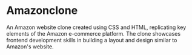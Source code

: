 # Amazonclone
An Amazon website clone created using CSS and HTML, replicating key elements of the Amazon e-commerce platform. The clone showcases frontend development skills in building a layout and design similar to Amazon's website.
